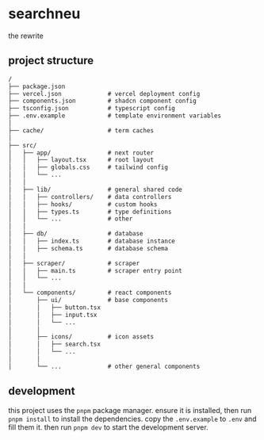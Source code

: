 # searchneu

the rewrite

## project structure

```txt
/
├── package.json
├── vercel.json             # vercel deployment config
├── components.json         # shadcn component config
├── tsconfig.json           # typescript config
├── .env.example            # template environment variables
│
├── cache/                  # term caches
│
├── src/
│   ├── app/                # next router
│   │   ├── layout.tsx      # root layout
│   │   ├── globals.css     # tailwind config
│   │   └── ...
│   │
│   ├── lib/                # general shared code
│   │   ├── controllers/    # data controllers
│   │   ├── hooks/          # custom hooks
│   │   ├── types.ts        # type definitions
│   │   └── ...             # other
│   │
│   ├── db/                 # database
│   │   ├── index.ts        # database instance
│   │   ├── schema.ts       # database schema
│   │
│   ├── scraper/            # scraper
│   │   ├── main.ts         # scraper entry point
│   │   └── ...
│   │
│   └── components/         # react components
│       ├── ui/             # base components
│       │   ├── button.tsx
│       │   ├── input.tsx
│       │   └── ...
│       │
│       ├── icons/          # icon assets
│       │   ├── search.tsx
│       │   └── ...
│       │
│       └── ...             # other general components
```

## development

this project uses the `pnpm` package manager. ensure it is installed, then run
`pnpm install` to install the dependencies. copy the `.env.example` to `.env`
and fill them it. then run `pnpm dev` to start the development server.
